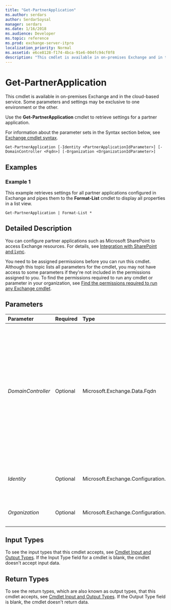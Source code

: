 ```yaml
---
title: "Get-PartnerApplication"
ms.author: serdars
author: SerdarSoysal
manager: serdars
ms.date: 1/16/2018
ms.audience: Developer
ms.topic: reference
ms.prod: exchange-server-itpro
localization_priority: Normal
ms.assetid: e6ce8128-f174-4bca-91e6-004fc94cf0f8
description: "This cmdlet is available in on-premises Exchange and in the cloud-based service. Some parameters and settings may be exclusive to one environment or the other."
---
```


# Get-PartnerApplication

This cmdlet is available in on-premises Exchange and in the cloud-based service. Some parameters and settings may be exclusive to one environment or the other. 
  
Use the **Get-PartnerApplication** cmdlet to retrieve settings for a partner application.
  
For information about the parameter sets in the Syntax section below, see [Exchange cmdlet syntax](https://technet.microsoft.com/library/bb123552.aspx). 
  
```
Get-PartnerApplication [-Identity <PartnerApplicationIdParameter>] [-DomainController <Fqdn>] [-Organization <OrganizationIdParameter>]

```

## Examples
<a name="Examples"> </a>

### Example 1

This example retrieves settings for all partner applications configured in Exchange and pipes them to the **Format-List** cmdlet to display all properties in a list view.
  
```
Get-PartnerApplication | Format-List *
```

## Detailed Description
<a name="DetailedDescription"> </a>

You can configure partner applications such as Microsoft SharePoint to access Exchange resources. For details, see [Integration with SharePoint and Lync](https://technet.microsoft.com/library/056b29f6-e0e9-4974-b763-002518857a93.aspx).
  
You need to be assigned permissions before you can run this cmdlet. Although this topic lists all parameters for the cmdlet, you may not have access to some parameters if they're not included in the permissions assigned to you. To find the permissions required to run any cmdlet or parameter in your organization, see [Find the permissions required to run any Exchange cmdlet](https://technet.microsoft.com/library/mt432940.aspx).
  
## Parameters
<a name="DetailedDescription"> </a>

|**Parameter**|**Required**|**Type**|**Description**|
|:-----|:-----|:-----|:-----|
| _DomainController_ <br/> |Optional  <br/> |Microsoft.Exchange.Data.Fqdn  <br/> |This parameter is available only in on-premises Exchange.  <br/> The _DomainController_ parameter specifies the domain controller that's used by this cmdlet to read data from or write data to Active Directory. You identify the domain controller by its fully qualified domain name (FQDN). For example, `dc01.contoso.com`.  <br/> |
| _Identity_ <br/> |Optional  <br/> |Microsoft.Exchange.Configuration.Tasks.PartnerApplicationIdParameter  <br/> |The _Identity_ parameter specifies the identity of a partner application. <br/> |
| _Organization_ <br/> |Optional  <br/> |Microsoft.Exchange.Configuration.Tasks.OrganizationIdParameter  <br/> |This parameter is reserved for internal Microsoft use.  <br/> |
   
## Input Types
<a name="InputTypes"> </a>

To see the input types that this cmdlet accepts, see [Cmdlet Input and Output Types](http://go.microsoft.com/fwlink/p/?linkId=616387). If the Input Type field for a cmdlet is blank, the cmdlet doesn't accept input data. 
  
## Return Types
<a name="ReturnTypes"> </a>

To see the return types, which are also known as output types, that this cmdlet accepts, see [Cmdlet Input and Output Types](http://go.microsoft.com/fwlink/p/?linkId=616387). If the Output Type field is blank, the cmdlet doesn't return data. 
  

